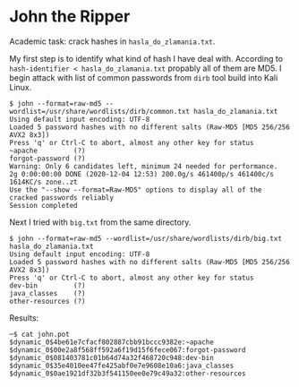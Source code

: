# John the Ripper
Academic task: crack hashes in `hasla_do_zlamania.txt`.

My first step is to identify what kind of hash I have deal with. According to `hash-identifier < hasla_do_zlamania.txt` propably all of them are MD5.
I begin attack with list of common passwords from `dirb` tool build into Kali Linux.
```
$ john --format=raw-md5 --wordlist=/usr/share/wordlists/dirb/common.txt hasla_do_zlamania.txt
Using default input encoding: UTF-8
Loaded 5 password hashes with no different salts (Raw-MD5 [MD5 256/256 AVX2 8x3])
Press 'q' or Ctrl-C to abort, almost any other key for status
~apache         (?)
forgot-password (?)
Warning: Only 6 candidates left, minimum 24 needed for performance.
2g 0:00:00:00 DONE (2020-12-04 12:53) 200.0g/s 461400p/s 461400c/s 1614KC/s zone..zt
Use the "--show --format=Raw-MD5" options to display all of the cracked passwords reliably
Session completed
```
Next I tried with `big.txt` from the same directory.
```
$ john --format=raw-md5 --wordlist=/usr/share/wordlists/dirb/big.txt hasla_do_zlamania.txt
Using default input encoding: UTF-8
Loaded 5 password hashes with no different salts (Raw-MD5 [MD5 256/256 AVX2 8x3])
Press 'q' or Ctrl-C to abort, almost any other key for status
dev-bin         (?)
java_classes    (?)
other-resources (?)
```
Results:
```
─$ cat john.pot
$dynamic_0$4be61e7cfacf802887cbb91bccc9382e:~apache
$dynamic_0$00e2a8f568ff592a6f19d15f6fece067:forgot-password
$dynamic_0$081403781c01b64d74a32f468720c948:dev-bin
$dynamic_0$35e4010ee47fe425abf0e7e9608e10a6:java_classes
$dynamic_0$0ae1921df32b3f541150ee0e79c49a32:other-resources
```
